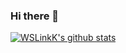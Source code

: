 ### Hi there 👋

[![WSLinkK's github stats](https://github-readme-stats.vercel.app/api?username=WSLinkK&count_private=true&show_icons=true)](https://github.com/WSLinkK)
